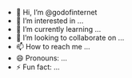 - 👋 Hi, I’m @godofinternet
- 👀 I’m interested in ...
- 🌱 I’m currently learning ...
- 💞️ I’m looking to collaborate on ...
- 📫 How to reach me ...
- 😄 Pronouns: ...
- ⚡ Fun fact: ...

<!---
godofinternet/godofinternet is a ✨ special ✨ repository because its `README.md` (this file) appears on your GitHub profile.
You can click the Preview link to take a look at your changes.
--->
